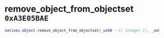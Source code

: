 # remove_object_from_objectset `0xA3E05BAE`

```lua
natives.object.remove_object_from_objectset(_unk0 --[[ integer ]], _unk1 --[[ integer ]])
```